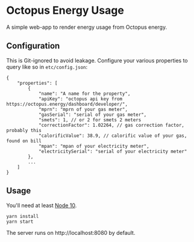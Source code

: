 # Octopus Energy Usage

A simple web-app to render energy usage from Octopus energy.

## Configuration

This is Git-ignored to avoid leakage. Configure your various properties to query like so in `etc/config.json`:

```
{
    "properties": [
        {
            "name": "A name for the property",
            "apiKey": "octopus api key from https://octopus.energy/dashboard/developer/",
            "mprn": "mprn of your gas meter",
            "gasSerial": "serial of your gas meter",
            "smets": 1, // or 2 for smets 2 meters
            "correctionFactor": 1.02264, // gas correction factor, probably this
            "calorificValue": 38.9, // calorific value of your gas, found on bill
            "mpan": "mpan of your electricity meter",
            "electricitySerial": "serial of your electricity meter"
        },
        ...
    ]
}
```


## Usage

You'll need at least [Node 10](https://nodejs.org/en/).

```
yarn install
yarn start
```

The server runs on http://localhost:8080 by default.
